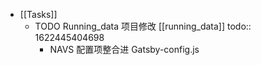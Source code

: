 - [[Tasks]]
	- TODO Running_data 项目修改 [[running_data]]
	  todo:: 1622445404698
		- NAVS 配置项整合进 Gatsby-config.js